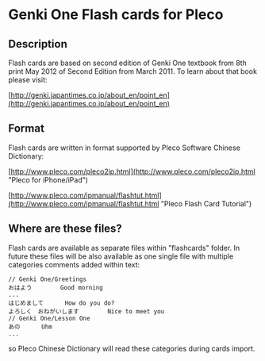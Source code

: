 Genki One Flash cards for Pleco 
==============================================
Description
-----------
Flash cards are based on second edition of Genki One textbook from 8th print May 2012 of Second Edition from March 2011. To learn about that book please visit:

[http://genki.japantimes.co.jp/about_en/point_en](http://genki.japantimes.co.jp/about_en/point_en)

Format
------
Flash cards are written in format supported by Pleco Software Chinese Dictionary:

[http://www.pleco.com/pleco2ip.html](http://www.pleco.com/pleco2ip.html "Pleco for iPhone/iPad")

[http://www.pleco.com/ipmanual/flashtut.html](http://www.pleco.com/ipmanual/flashtut.html "Pleco Flash Card Tutorial")

Where are these files?
----------------------
Flash cards are available as separate files within "flashcards" folder. In future these files will be also available as one single file with multiple categories comments added within text:

```
// Genki One/Greetings
おはよう		Good morning
...
はじめまして		How do you do?
よろしく　おねがいします		Nice to meet you
// Genki One/Lesson One
あの		Uhm
...
```

so Pleco Chinese Dictionary will read these categories during cards import.